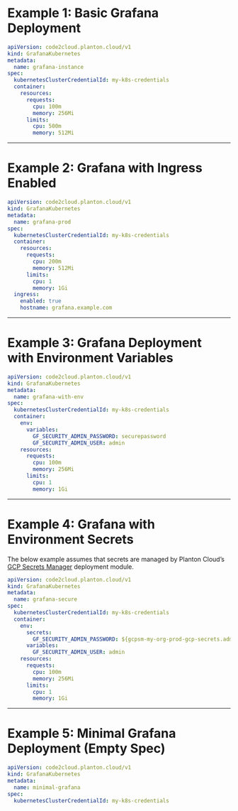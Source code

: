 
# Example 1: Basic Grafana Deployment

```yaml
apiVersion: code2cloud.planton.cloud/v1
kind: GrafanaKubernetes
metadata:
  name: grafana-instance
spec:
  kubernetesClusterCredentialId: my-k8s-credentials
  container:
    resources:
      requests:
        cpu: 100m
        memory: 256Mi
      limits:
        cpu: 500m
        memory: 512Mi
```

---

# Example 2: Grafana with Ingress Enabled

```yaml
apiVersion: code2cloud.planton.cloud/v1
kind: GrafanaKubernetes
metadata:
  name: grafana-prod
spec:
  kubernetesClusterCredentialId: my-k8s-credentials
  container:
    resources:
      requests:
        cpu: 200m
        memory: 512Mi
      limits:
        cpu: 1
        memory: 1Gi
  ingress:
    enabled: true
    hostname: grafana.example.com
```

---

# Example 3: Grafana Deployment with Environment Variables

```yaml
apiVersion: code2cloud.planton.cloud/v1
kind: GrafanaKubernetes
metadata:
  name: grafana-with-env
spec:
  kubernetesClusterCredentialId: my-k8s-credentials
  container:
    env:
      variables:
        GF_SECURITY_ADMIN_PASSWORD: securepassword
        GF_SECURITY_ADMIN_USER: admin
    resources:
      requests:
        cpu: 100m
        memory: 256Mi
      limits:
        cpu: 1
        memory: 1Gi
```

---

# Example 4: Grafana with Environment Secrets

The below example assumes that secrets are managed by Planton Cloud’s [GCP Secrets Manager](https://buf.build/project-planton/apis/docs/main:cloud.planton.apis.code2cloud.v1.gcp.gcpsecretsmanager) deployment module.

```yaml
apiVersion: code2cloud.planton.cloud/v1
kind: GrafanaKubernetes
metadata:
  name: grafana-secure
spec:
  kubernetesClusterCredentialId: my-k8s-credentials
  container:
    env:
      secrets:
        GF_SECURITY_ADMIN_PASSWORD: ${gcpsm-my-org-prod-gcp-secrets.admin-password}
      variables:
        GF_SECURITY_ADMIN_USER: admin
    resources:
      requests:
        cpu: 100m
        memory: 256Mi
      limits:
        cpu: 1
        memory: 1Gi
```

---

# Example 5: Minimal Grafana Deployment (Empty Spec)

```yaml
apiVersion: code2cloud.planton.cloud/v1
kind: GrafanaKubernetes
metadata:
  name: minimal-grafana
spec:
  kubernetesClusterCredentialId: my-k8s-credentials
```
